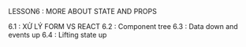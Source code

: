 LESSON6 : MORE ABOUT STATE AND PROPS

6.1 : XỬ LÝ FORM VS REACT
6.2 : Component tree
6.3 : Data down and events up
6.4 : Lifting state up
